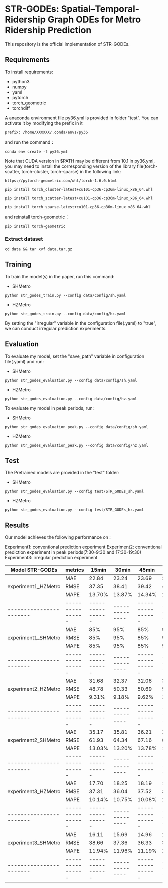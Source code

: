 # STR-GODEs: Spatial–Temporal-Ridership Graph ODEs for Metro Ridership Prediction

This repository is the official implementation of STR-GODEs. 

## Requirements

To install requirements:
- python3
- numpy
- yaml
- pytorch
- torch_geometric
- torchdiff

A anaconda environment file py36.yml is provided in folder "test". You can activate it by modifying the prefix in it
```
prefix: /home/XXXXXX/.conda/envs/py36
```
and run the command：
```
conda env create -f py36.yml
```
Note that CUDA version in $PATH may be different from 10.1 in py36.yml, you may need to install the corresponding version of the library file(torch-scatter, torch-cluster, torch-sparse) in the following link: 
```
https://pytorch-geometric.com/whl/torch-1.6.0.html

pip install torch_cluster-latest+cu101-cp36-cp36m-linux_x86_64.whl

pip install torch_scatter-latest+cu101-cp36-cp36m-linux_x86_64.whl

pip install torch_sparse-latest+cu101-cp36-cp36m-linux_x86_64.whl
```
and reinstall torch-geometric：
```
pip install torch-geometric
```


### Extract dataset
```
cd data && tar xvf data.tar.gz
```

## Training

To train the model(s) in the paper, run this command:

- SHMetro
```
python str_godes_train.py --config data/config/sh.yaml
```

- HZMetro
```
python str_godes_train.py --config data/config/hz.yaml
```

By setting the "irregular" variable in the configuration file(.yaml) to "true", we can conduct irregular prediction experiments.

## Evaluation

To evaluate my model, set the "save_path" variable in configuration file(.yaml) and run:

- SHMetro
```
python str_godes_evaluation.py --config data/config/sh.yaml
```
- HZMetro
```
python str_godes_evaluation.py --config data/config/hz.yaml
```

To evaluate my model in peak periods, run:

- SHMetro
```
python str_godes_evaluation_peak.py --config data/config/sh.yaml
```
- HZMetro
```
python str_godes_evaluation_peak.py --config data/config/hz.yaml
```


## Test

The Pretrained models are provided in the "test" folder:
- SHMetro
```
python str_godes_evaluation.py --config test/STR_GODEs_sh.yaml
```
- HZMetro
```
python str_godes_evaluation.py --config test/STR_GODEs_hz.yaml
```


## Results

Our model achieves the following performance on :

Experiment1: conventional prediction experiment
Experiment2: conventional prediction experiment in peak periods(7:30-9:30 and 17:30-19:30) 
Experiment3: irregular prediction experiment

| Model STR-GODEs | metrics | 15min | 30min | 45min | 60min |
| ----------------------- |---------------- |---------------- | -------------- |---------------- | -------------- |
|                      |     MAE         |     22.84         |      23.24       |     23.69         |      24.25       |
| experiment1_HZMetro  |     RMSE         |     37.35         |      38.41       |     39.42         |      40.81       |
|                      |     MAPE         |     13.70%         |      13.87%       |     14.34%         |      15.37%       |
| ----------------------- |---------------- |---------------- | -------------- |---------------- | -------------- |
|                      |     MAE         |     85%         |      95%       |     85%         |      95%       |
| experiment1_SHMetro  |     RMSE         |     85%         |      95%       |     85%         |      95%       |
|                      |     MAPE         |     85%         |      95%       |     85%         |      95%       |
| ----------------------- |---------------- |---------------- | -------------- |---------------- | -------------- |
|                      |     MAE         |     31.68        |      32.37       |     32.06         |      30.82       |
| experiment2_HZMetro  |     RMSE         |     48.78         |      50.33       |     50.69         |      50.45       |
|                      |     MAPE         |     9.31%         |      9.18%       |     9.62%         |     10.20%       |
| ----------------------- |---------------- |---------------- | -------------- |---------------- | -------------- |
|                      |     MAE         |     35.17         |      35.81       |     36.21         |      35.44       |
| experiment2_SHMetro  |     RMSE         |     61.93         |      64.34       |     67.16        |      66.99       |
|                      |     MAPE         |     13.03%         |      13.20%       |     13.78%         |      14.87%       |
| ----------------------- |---------------- |---------------- | -------------- |---------------- | -------------- |
|                      |     MAE         |     17.70         |      18.25       |     18.19         |      18.45       |
| experiment3_HZMetro  |     RMSE         |     37.31         |      36.04       |     37.52         |      37.41       |
|                      |     MAPE         |     10.14%         |      10.75%       |     10.08%         |      10.74%       |
| ----------------------- |---------------- |---------------- | -------------- |---------------- | -------------- |
|                      |     MAE         |     16.11         |      15.69       |     14.96         |      15.66       |
| experiment3_SHMetro  |     RMSE         |     38.66         |      37.36       |     36.33         |      39.72       |
|                      |     MAPE         |     11.94%         |      11.96%       |     11.19%         |      11.02%       |
| ----------------------- |---------------- |---------------- | -------------- |---------------- | -------------- |


